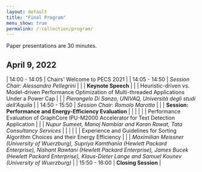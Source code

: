 ```yaml
---
layout: default
title: "Final Program"
menu_show: true
permalink: /:collection/program/
---
```



Paper presentations are 30 minutes.

## April 9, 2022

| 14:00 - 14:05 | Chairs' Welcome to PECS 2021 |
| 14:05 - 14:50 | *Session Chair: Alessandro Pellegrini* |
| | **Keynote Speech** |
| | Heuristic-driven vs. Model-driven Performance Optimization of Multi-threaded Applications Under a Power Cap |
| | *Pierangelo Di Sanzo, UNIVAQ, Università degli studi dell'Aquila* |
| 14:50 - 15:50 | *Session Chair: Romolo Marotta* |
| | **Session: Performance and Energy-Efficiency Evaluation** |
| | |
| | Performance Evaluation of GraphCore IPU-M2000 Accelerator for Text Detection Application |
| | *Nupur Sumeet, Manoj Nambiar and Karan Rawat, Tata Consultancy Services* |
| | |
| | Experience and Guidelines for Sorting Algorithm Choices and their Energy Efficiency |
| | *Maximilian Meissner (University of Wuerzburg), Supriya Kamthania (Hewlett Packard Enterprise), Nishant Rawtani (Hewlett Packard Enterprise), James Bucek (Hewlett Packard Enterprise), Klaus-Dieter Lange and Samuel Kounev (University of Wuerzburg)* |
| 15:50 - 16:00 | **Closing Session** |

